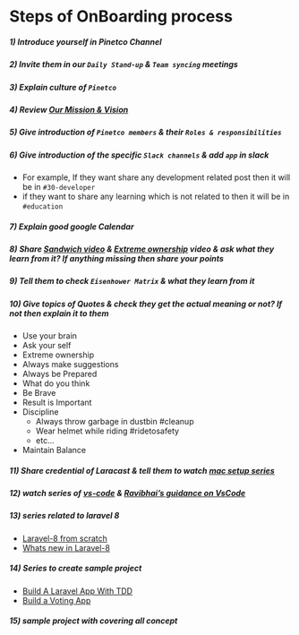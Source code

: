 # Steps of OnBoarding process

##### 1) Introduce yourself in Pinetco Channel
##### 2) Invite them in our `Daily Stand-up` & `Team syncing` meetings
##### 3) Explain culture of `Pinetco`
##### 4) Review [Our Mission & Vision](https://docs.google.com/document/d/1jrFTxUsANUWdj31kJnDyfn8Wfx3V4R2jb8c_oqEz9fA/edit#heading=h.gb93thd91qb9)
##### 5) Give introduction of `Pinetco members` & their `Roles & responsibilities`
##### 6) Give introduction of the specific `Slack channels` & add `app` in slack
- For example, If they want share any development related post then it will be in `#30-developer`
- if they want to share any learning which is not related to then it will be in `#education`
##### 7) Explain good google Calendar
##### 8) Share [Sandwich video](https://www.youtube.com/watch?v=euFj8D1A1Kw) & [Extreme ownership](https://www.youtube.com/watch?v=ljqra3BcqWM) video & ask what they learn from it? If anything missing then share your points
##### 9) Tell them to check `Eisenhower Matrix` & what they learn from it
##### 10) Give topics of Quotes & check they get the actual meaning or not? If not then explain it to them
- Use your brain
- Ask your self
- Extreme ownership
- Always make suggestions
- Always be Prepared
- What do you think
- Be Brave
- Result is Important
- Discipline
    - Always throw garbage in dustbin #cleanup
    - Wear helmet while riding #ridetosafety
    - etc...
- Maintain Balance

##### 11) Share credential of Laracast & tell them to watch [mac setup series](https://laracasts.com/series/setup-a-mac-dev-machine-from-scratch)
##### 12) watch series of [vs-code](https://laracasts.com/topics/vs-code) & [Ravibhai’s guidance on VsCode](https://drive.google.com/file/d/1FmJJLDIIamOgvEIVVd8LV8Dv-Z5LlD7U/view)
##### 13) series related to laravel 8
- [Laravel-8 from scratch](https://laracasts.com/series/laravel-8-from-scratch)
- [Whats new in Laravel-8](https://laracasts.com/series/whats-new-in-laravel-8)
##### 14) Series to create sample project
- [Build A Laravel App With TDD](https://laracasts.com/series/lets-build-a-forum-with-laravel)
- [Build a Voting App](https://laracasts.com/series/build-a-voting-app)
##### 15) sample project with covering all concept
